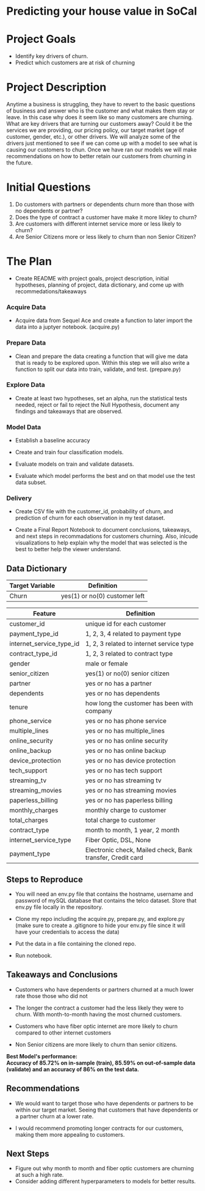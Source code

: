 # Predicting your house value in SoCal

# Project Goals

 - Identify key drivers of churn. 
 - Predict which customers are at risk of churning

# Project Description

Anytime a business is struggling, they have to revert to the basic questions of business and answer who is the customer and what makes them stay or leave. In this case why does it seem like so many customers are churning. What are key drivers that are turning our customers away? Could it be the services we are providing, our pricing policy, our target market (age of customer, gender, etc.), or other drivers. We will analyze some of the drivers just mentioned to see if we can come up with a model to see what is causing our customers to chun. Once we have ran our models we will make recommendations on how to better retain our customers from churning in the future. 

# Initial Questions

 1. Do customers with partners or dependents churn more than those with no dependents or partner?
 2. Does the type of contract a customer have make it more likley to churn?
 3. Are customers with different internet service more or less likely to churn?
 4. Are Senior Citizens more or less likely to churn than non Senior Citizen?

# The Plan

 - Create README with project goals, project description, initial hypotheses, planning of project, data dictionary, and come up with recommedations/takeaways

### Acquire Data
 - Acquire data from Sequel Ace and create a function to later import the data into a juptyer notebook. (acquire.py)

### Prepare Data
 - Clean and prepare the data creating a function that will give me data that is ready to be explored upon. Within this step we will also write a function to split our data into train, validate, and test. (prepare.py) 
 
### Explore Data
 - Create at least two hypotheses, set an alpha, run the statistical tests needed, reject or fail to reject the Null Hypothesis, document any findings and takeaways that are observed.
 
### Model Data 
 - Establish a baseline accuracy
 
 - Create and train four classification models.
 
 - Evaluate models on train and validate datasets.
 
 - Evaluate which model performs the best and on that model use the test data subset.
 
### Delivery  
 - Create CSV file with the customer_id, probability of churn, and prediction of churn for each observation in my test dataset.
 
 - Create a Final Report Notebook to document conclusions, takeaways, and next steps in recommadations for customers churning. Also, inlcude visualizations to help explain why the model that was selected is the best to better help the viewer understand. 


## Data Dictionary


| Target Variable |     Definition     |
| --------------- | ------------------ |
|      Churn      | yes(1) or no(0) customer left |

| Feature  | Definition |
| ------------- | ------------- |
| customer_id  | unique id for each customer  |
| payment_type_id | 1, 2, 3, 4 related to payment type |
| internet_service_type_id | 1, 2, 3 related to internet service type |
| contract_type_id | 1, 2, 3 related to contract type |
| gender | male or female |
| senior_citizen | yes(1) or no(0) senior citizen |
| partner | yes or no has a partner | 
| dependents | yes or no has dependents |
| tenure | how long the customer has been with company |
| phone_service | yes or no has phone service |
| multiple_lines | yes or no has multiple_lines |
| online_security | yes or no has online security |
| online_backup | yes or no has online backup |
| device_protection | yes or no has device protection |
| tech_support | yes or no has tech support |
| streaming_tv | yes or no has streaming tv |
| streaming_movies | yes or no has streaming movies |
| paperless_billing | yes or no has paperless billing |
| monthly_charges | monthly charge to customer |
| total_charges | total charge to customer |
| contract_type |  month to month, 1 year, 2 month |
| internet_service_type | Fiber Optic, DSL, None | 
| payment_type | Electronic check, Mailed check, Bank transfer, Credit card |

## Steps to Reproduce

 - You will need an env.py file that contains the hostname, username and password of mySQL database that contains the telco dataset. Store that env.py file locally in the repository.

- Clone my repo including the acquire.py, prepare.py, and explore.py (make sure to create a .gitignore to hide your env.py file since it will have your credentials to access the data)

- Put the data in a file containing the cloned repo.

- Run notebook.

## Takeaways and Conclusions

 - Customers who have dependents or partners churned at a much lower rate those those who did not
  
 - The longer the contract a customer had the less likely they were to churn. With month-to-month having the most churned customers.
 
 - Customers who have fiber optic internet are more likely to churn compared to other internet customers
 
 - Non Senior citizens are more likely to churn than senior citizens.
 
**Best Model's performance:<br>
Accuracy of 85.72% on in-sample (train), 85.59% on out-of-sample data (validate) and an accuracy of 86% on the test data.**

## Recommendations
- We would want to target those who have dependents or partners to be within our target market. Seeing that customers that have dependents or a partner churn at a lower rate.

- I would recommend promoting longer contracts for our customers, making them more appealing to customers.

## Next Steps

- Figure out why month to month and fiber optic customers are churning at such a high rate.
- Consider adding different hyperparameters to models for better results. 
